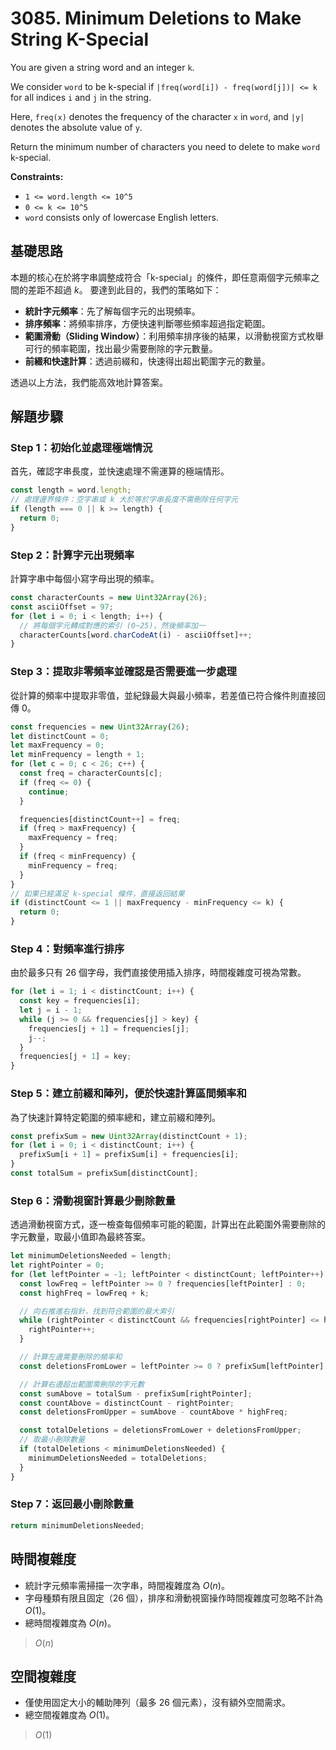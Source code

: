 # 3085. Minimum Deletions to Make String K-Special

You are given a string word and an integer `k`.

We consider `word` to be k-special if `|freq(word[i]) - freq(word[j])| <= k` for all indices `i` and `j` in the string.

Here, `freq(x)` denotes the frequency of the character `x` in `word`, and `|y|` denotes the absolute value of `y`.

Return the minimum number of characters you need to delete to make `word` k-special.

**Constraints:**

- `1 <= word.length <= 10^5`
- `0 <= k <= 10^5`
- `word` consists only of lowercase English letters.

## 基礎思路

本題的核心在於將字串調整成符合「k-special」的條件，即任意兩個字元頻率之間的差距不超過 $k$。
要達到此目的，我們的策略如下：

- **統計字元頻率**：先了解每個字元的出現頻率。
- **排序頻率**：將頻率排序，方便快速判斷哪些頻率超過指定範圍。
- **範圍滑動（Sliding Window）**：利用頻率排序後的結果，以滑動視窗方式枚舉可行的頻率範圍，找出最少需要刪除的字元數量。
- **前綴和快速計算**：透過前綴和，快速得出超出範圍字元的數量。

透過以上方法，我們能高效地計算答案。

## 解題步驟

### Step 1：初始化並處理極端情況

首先，確認字串長度，並快速處理不需運算的極端情形。

```typescript
const length = word.length;
// 處理邊界條件：空字串或 k 大於等於字串長度不需刪除任何字元
if (length === 0 || k >= length) {
  return 0;
}
```

### Step 2：計算字元出現頻率

計算字串中每個小寫字母出現的頻率。

```typescript
const characterCounts = new Uint32Array(26);
const asciiOffset = 97;
for (let i = 0; i < length; i++) {
  // 將每個字元轉成對應的索引 (0~25)，然後頻率加一
  characterCounts[word.charCodeAt(i) - asciiOffset]++;
}
```

### Step 3：提取非零頻率並確認是否需要進一步處理

從計算的頻率中提取非零值，並紀錄最大與最小頻率，若差值已符合條件則直接回傳 0。

```typescript
const frequencies = new Uint32Array(26);
let distinctCount = 0;
let maxFrequency = 0;
let minFrequency = length + 1;
for (let c = 0; c < 26; c++) {
  const freq = characterCounts[c];
  if (freq <= 0) {
    continue;
  }

  frequencies[distinctCount++] = freq;
  if (freq > maxFrequency) {
    maxFrequency = freq;
  }
  if (freq < minFrequency) {
    minFrequency = freq;
  }
}
// 如果已經滿足 k-special 條件，直接返回結果
if (distinctCount <= 1 || maxFrequency - minFrequency <= k) {
  return 0;
}
```

### Step 4：對頻率進行排序

由於最多只有 26 個字母，我們直接使用插入排序，時間複雜度可視為常數。

```typescript
for (let i = 1; i < distinctCount; i++) {
  const key = frequencies[i];
  let j = i - 1;
  while (j >= 0 && frequencies[j] > key) {
    frequencies[j + 1] = frequencies[j];
    j--;
  }
  frequencies[j + 1] = key;
}
```

### Step 5：建立前綴和陣列，便於快速計算區間頻率和

為了快速計算特定範圍的頻率總和，建立前綴和陣列。

```typescript
const prefixSum = new Uint32Array(distinctCount + 1);
for (let i = 0; i < distinctCount; i++) {
  prefixSum[i + 1] = prefixSum[i] + frequencies[i];
}
const totalSum = prefixSum[distinctCount];
```

### Step 6：滑動視窗計算最少刪除數量

透過滑動視窗方式，逐一檢查每個頻率可能的範圍，計算出在此範圍外需要刪除的字元數量，取最小值即為最終答案。

```typescript
let minimumDeletionsNeeded = length;
let rightPointer = 0;
for (let leftPointer = -1; leftPointer < distinctCount; leftPointer++) {
  const lowFreq = leftPointer >= 0 ? frequencies[leftPointer] : 0;
  const highFreq = lowFreq + k;

  // 向右推進右指針，找到符合範圍的最大索引
  while (rightPointer < distinctCount && frequencies[rightPointer] <= highFreq) {
    rightPointer++;
  }

  // 計算左邊需要刪除的頻率和
  const deletionsFromLower = leftPointer >= 0 ? prefixSum[leftPointer] : 0;

  // 計算右邊超出範圍需刪除的字元數
  const sumAbove = totalSum - prefixSum[rightPointer];
  const countAbove = distinctCount - rightPointer;
  const deletionsFromUpper = sumAbove - countAbove * highFreq;

  const totalDeletions = deletionsFromLower + deletionsFromUpper;
  // 取最小刪除數量
  if (totalDeletions < minimumDeletionsNeeded) {
    minimumDeletionsNeeded = totalDeletions;
  }
}
```

### Step 7：返回最小刪除數量

```typescript
return minimumDeletionsNeeded;
```

## 時間複雜度

- 統計字元頻率需掃描一次字串，時間複雜度為 $O(n)$。
- 字母種類有限且固定（26 個），排序和滑動視窗操作時間複雜度可忽略不計為 $O(1)$。
- 總時間複雜度為 $O(n)$。

> $O(n)$

## 空間複雜度

- 僅使用固定大小的輔助陣列（最多 26 個元素），沒有額外空間需求。
- 總空間複雜度為 $O(1)$。

> $O(1)$
